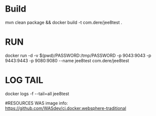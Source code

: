 # Build
mvn clean package && docker build -t com.dere/jee8test .

# RUN
docker run -d -v $(pwd)/PASSWORD:/tmp/PASSWORD -p 9043:9043 -p 9443:9443 -p 9080:9080 --name jee8test com.dere/jee8test

# LOG TAIL
docker logs -f --tail=all jee8test

#RESOURCES
WAS image info: https://github.com/WASdev/ci.docker.websphere-traditional

